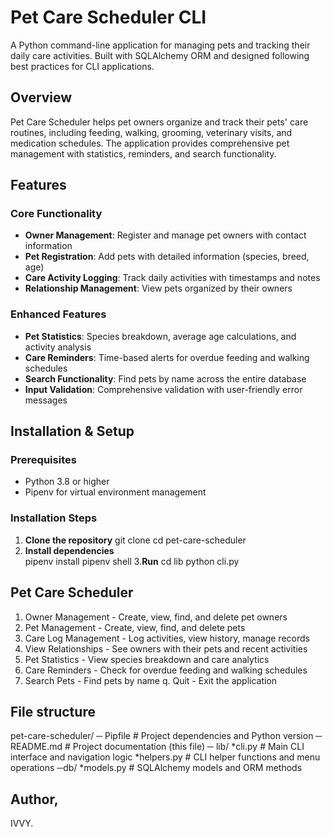 # Pet Care Scheduler CLI

A Python command-line application for managing pets and tracking their daily care activities. 
Built with SQLAlchemy ORM and designed following best practices for CLI applications.

## Overview

Pet Care Scheduler helps pet owners organize and track their pets' care routines, including feeding, walking, grooming, veterinary visits, and medication schedules.
The application provides comprehensive pet management with statistics, reminders, and search functionality.

## Features

### Core Functionality
- **Owner Management**: Register and manage pet owners with contact information
- **Pet Registration**: Add pets with detailed information (species, breed, age)
- **Care Activity Logging**: Track daily activities with timestamps and notes
- **Relationship Management**: View pets organized by their owners

### Enhanced Features
- **Pet Statistics**: Species breakdown, average age calculations, and activity analysis
- **Care Reminders**: Time-based alerts for overdue feeding and walking schedules
- **Search Functionality**: Find pets by name across the entire database
- **Input Validation**: Comprehensive validation with user-friendly error messages

## Installation & Setup

### Prerequisites
- Python 3.8 or higher
- Pipenv for virtual environment management

### Installation Steps

1. **Clone the repository**
     git clone <repository-url>
     cd pet-care-scheduler
2. **Install dependencies**   
        pipenv install
        pipenv shell
3.**Run**
  cd lib
  python cli.py
      
## Pet Care Scheduler
1. Owner Management     - Create, view, find, and delete pet owners
2. Pet Management       - Create, view, find, and delete pets
3. Care Log Management  - Log activities, view history, manage records
4. View Relationships   - See owners with their pets and recent activities
5. Pet Statistics       - View species breakdown and care analytics
6. Care Reminders       - Check for overdue feeding and walking schedules
7. Search Pets          - Find pets by name
q. Quit                 - Exit the application

## File structure

   pet-care-scheduler/
─ Pipfile                 # Project dependencies and Python version
─ README.md              # Project documentation (this file)
 ─ lib/
      *cli.py             # Main CLI interface and navigation logic
      *helpers.py         # CLI helper functions and menu operations
 ─db/
      *models.py      # SQLAlchemy models and ORM methods

## Author,
IVVY.

